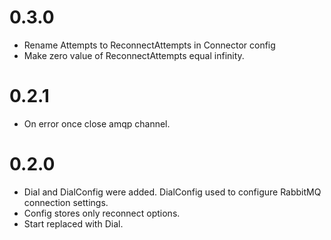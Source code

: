 # 0.3.0
- Rename Attempts to ReconnectAttempts in Connector config
- Make zero value of ReconnectAttempts equal infinity.

# 0.2.1
- On error once close amqp channel.

# 0.2.0
- Dial and DialConfig were added. DialConfig used to configure RabbitMQ connection settings.
- Config stores only reconnect options.
- Start replaced with Dial.